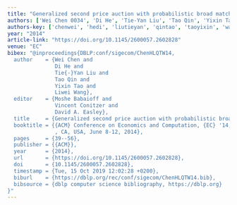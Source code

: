 ```yaml
---
title: "Generalized second price auction with probabilistic broad match"
authors: ['Wei Chen 0034', 'Di He', 'Tie-Yan Liu', 'Tao Qin', 'Yixin Tao', 'Liwei Wang 0001']
authors-key: ['chenwei', 'hedi', 'liutieyan', 'qintao', 'taoyixin', 'wangliwei']
year: "2014"
article-link: "https://doi.org/10.1145/2600057.2602828"
venue: "EC"
bibex: "@inproceedings{DBLP:conf/sigecom/ChenHLQTW14,
  author    = {Wei Chen and
               Di He and
               Tie{-}Yan Liu and
               Tao Qin and
               Yixin Tao and
               Liwei Wang},
  editor    = {Moshe Babaioff and
               Vincent Conitzer and
               David A. Easley},
  title     = {Generalized second price auction with probabilistic broad match},
  booktitle = {{ACM} Conference on Economics and Computation, {EC} '14, Stanford
               , CA, USA, June 8-12, 2014},
  pages     = {39--56},
  publisher = {{ACM}},
  year      = {2014},
  url       = {https://doi.org/10.1145/2600057.2602828},
  doi       = {10.1145/2600057.2602828},
  timestamp = {Tue, 15 Oct 2019 12:02:28 +0200},
  biburl    = {https://dblp.org/rec/conf/sigecom/ChenHLQTW14.bib},
  bibsource = {dblp computer science bibliography, https://dblp.org}
}"
---
```

